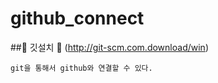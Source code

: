 # github_connect


##💐 깃설치 🐠 (http://git-scm.com.download/win)

    git을 통해서 github와 연결할 수 있다.

###
